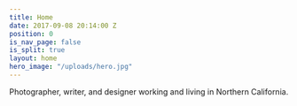 ```yaml
---
title: Home
date: 2017-09-08 20:14:00 Z
position: 0
is_nav_page: false
is_split: true
layout: home
hero_image: "/uploads/hero.jpg"
---
```


Photographer, writer, and designer working and living in Northern California.
